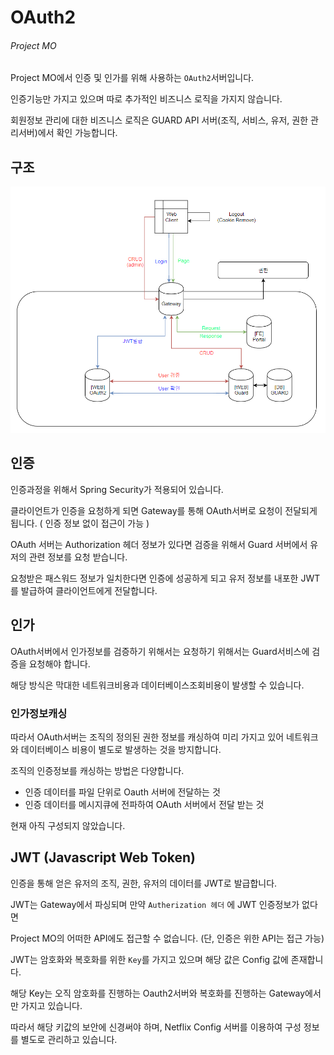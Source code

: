# OAuth2
###### Project MO

Project MO에서 인증 및 인가를 위해 사용하는  `OAuth2`서버입니다.

인증기능만 가지고 있으며 따로 추가적인 비즈니스 로직을 가지지 않습니다.

회원정보 관리에 대한 비즈니스 로직은 GUARD API 서버(조직, 서비스, 유저, 권한 관리서버)에서 확인 가능합니다.



## 구조

![1564964749686](assets/1564964749686.png)



## 인증

인증과정을 위해서 Spring Security가 적용되어 있습니다.

클라이언트가 인증을 요청하게 되면 Gateway를 통해 OAuth서버로 요청이 전달되게 됩니다. ( 인증 정보 없이 접근이 가능 )

OAuth 서버는 Authorization 헤더 정보가 있다면 검증을 위해서 Guard 서버에서 유저의 관련 정보를 요청 받습니다.

요청받은 패스워드 정보가 일치한다면 인증에 성공하게 되고 유저 정보를 내포한 JWT를 발급하여 클라이언트에게 전달합니다.



## 인가

OAuth서버에서 인가정보를 검증하기 위해서는 요청하기 위해서는 Guard서비스에 검증을 요청해야 합니다.

해당 방식은 막대한 네트워크비용과 데이터베이스조회비용이 발생할 수 있습니다.



### 인가정보캐싱

따라서 OAuth서버는 조직의 정의된 권한 정보를 캐싱하여 미리 가지고 있어 네트워크와 데이터베이스 비용이 별도로 발생하는 것을 방지합니다.

조직의 인증정보를 캐싱하는 방법은 다양합니다.

- 인증 데이터를 파일 단위로 Oauth 서버에 전달하는 것
- 인증 데이터를 메시지큐에 전파하여 OAuth 서버에서 전달 받는 것

현재 아직 구성되지 않았습니다.



## JWT (Javascript Web Token)

인증을 통해 얻은 유저의 조직, 권한, 유저의 데이터를 JWT로 발급합니다.

JWT는 Gateway에서 파싱되며 만약 `Autherization 헤더` 에 JWT 인증정보가 없다면 

Project MO의 어떠한  API에도 접근할 수 없습니다. (단, 인증은 위한 API는 접근 가능)



JWT는 암호화와 복호화를 위한 `Key`를 가지고 있으며 해당 값은 Config 값에 존재합니다.

해당 Key는 오직 암호화를 진행하는 Oauth2서버와 복호화를 진행하는 Gateway에서만 가지고 있습니다.

따라서 해당 키값의 보안에 신경써야 하며, Netflix Config 서버를 이용하여 구성 정보를 별도로 관리하고 있습니다.